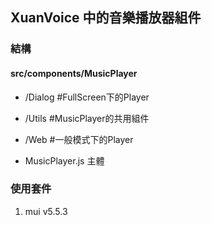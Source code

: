 ## XuanVoice 中的音樂播放器組件
### 結構
#### src/components/MusicPlayer

  - /Dialog #FullScreen下的Player
  
  - /Utils  #MusicPlayer的共用組件 
  
  - /Web    #一般模式下的Player
  
  - MusicPlayer.js 主體
### 使用套件
1. mui v5.5.3

